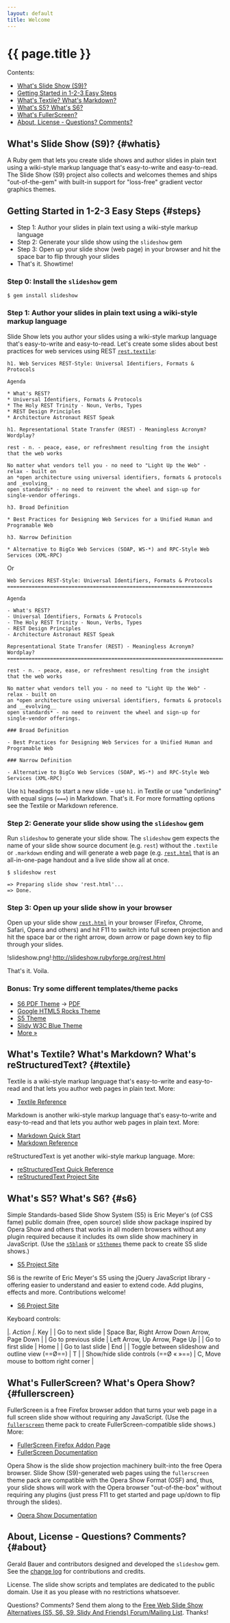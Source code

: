 ```yaml
---
layout: default
title: Welcome
---
```


# {{ page.title }}

<div class="toc" markdown="1">
Contents:

* [What's Slide Show (S9)?](#whatis)
* [Getting Started in 1-2-3 Easy Steps](#steps)
* [What's Textile? What's Markdown?](#textile)
* [What's S5? What's S6?](#s6)
* [What's FullerScreen?](#fullerscreen)
* [About, License - Questions? Comments?](#about)
</div>

## What's Slide Show (S9)?   {#whatis}

A Ruby gem that lets you create slide shows and author slides in plain text
using a wiki-style markup language that's easy-to-write and easy-to-read.
The Slide Show (S9) project also collects and welcomes themes
and ships "out-of-the-gem" with built-in support
for "loss-free" gradient vector graphics themes.

## Getting Started in 1-2-3 Easy Steps   {#steps}

* Step 1: Author your slides in plain text using a wiki-style markup language
* Step 2: Generate your slide show using the `slideshow` gem
* Step 3: Open up your slide show (web page) in your browser and hit the space bar to flip through your slides
* That's it. Showtime!


### Step 0: Install the `slideshow` gem

~~~
$ gem install slideshow
~~~

### Step 1: Author your slides in plain text using a wiki-style markup language

Slide Show lets you author your slides using a wiki-style markup language
that's easy-to-write and easy-to-read. Let's create some slides about best practices for web services
using REST [`rest.textile`](http://github.com/geraldb/slideshow/raw/master/samples/rest.textile):

~~~
h1. Web Services REST-Style: Universal Identifiers, Formats & Protocols

Agenda

* What's REST?
* Universal Identifiers, Formats & Protocols
* The Holy REST Trinity - Noun, Verbs, Types
* REST Design Principles 
* Architecture Astronaut REST Speak

h1. Representational State Transfer (REST) - Meaningless Acronym? Wordplay?

rest - n. - peace, ease, or refreshment resulting from the insight that the web works

No matter what vendors tell you - no need to "Light Up the Web" - relax - built on
an *open architecture using universal identifiers, formats & protocols and _evolving_
open standards* - no need to reinvent the wheel and sign-up for single-vendor offerings.

h3. Broad Definition

* Best Practices for Designing Web Services for a Unified Human and Programable Web

h3. Narrow Definition

* Alternative to BigCo Web Services (SOAP, WS-*) and RPC-Style Web Services (XML-RPC)
~~~

Or

~~~
Web Services REST-Style: Universal Identifiers, Formats & Protocols
===================================================================

Agenda

- What's REST?
- Universal Identifiers, Formats & Protocols
- The Holy REST Trinity - Noun, Verbs, Types
- REST Design Principles 
- Architecture Astronaut REST Speak

Representational State Transfer (REST) - Meaningless Acronym? Wordplay?
=======================================================================

rest - n. - peace, ease, or refreshment resulting from the insight that the web works

No matter what vendors tell you - no need to "Light Up the Web" - relax - built on
an *open architecture using universal identifiers, formats & protocols and __evolving__
open standards* - no need to reinvent the wheel and sign-up for single-vendor offerings.

### Broad Definition

- Best Practices for Designing Web Services for a Unified Human and Programable Web

### Narrow Definition

- Alternative to BigCo Web Services (SOAP, WS-*) and RPC-Style Web Services (XML-RPC)
~~~

Use `h1` headings to start a new slide - use `h1.` in Textile
or use "underlining" with equal signs (`===`) in Markdown. That's it.
For more formatting options see the Textile or Markdown reference.

### Step 2: Generate your slide show using the `slideshow` gem

Run `slideshow` to generate your slide show. The `slideshow` gem
expects the name of your slide show source document (e.g. `rest`)
without the `.textile` or `.markdown` ending and will generate a web page
(e.g. [`rest.html`](http://slideshow.rubyforge.org/rest.html)
that is an all-in-one-page handout and a live slide show all at once.

~~~
$ slideshow rest

=> Preparing slide show 'rest.html'...
=> Done.
~~~

### Step 3: Open up your slide show in your browser

Open up your slide show [`rest.html`](http://slideshow.rubyforge.org/rest.html)
in your browser (Firefox, Chrome, Safari, Opera and others) and hit F11 to switch 
into full screen projection and hit the space bar or the right arrow, down arrow
or page down key to flip through your slides.

!slideshow.png!:http://slideshow.rubyforge.org/rest.html

That's it. Voila.

### Bonus: Try some different templates/theme packs

* [S6 PDF Theme](http://slideshow.rubyforge.org/tutorial.pdf.html) -> [PDF](http://slideshow.rubyforge.org/tutorial.pdf)
* [Google HTML5 Rocks Theme](http://slideshow.rubyforge.org/tutorial.html5.html)
* [S5 Theme](http://slideshow.rubyforge.org/s5/tutorial.html)
* [Slidy W3C Blue Theme](http://slideshow.rubyforge.org/slidy/tutorial.html)
* [More »](templates.html)

## What's Textile? What's Markdown? What's reStructuredText?   {#textile}

Textile is a wiki-style markup language that's easy-to-write and easy-to-read and
that lets you author web pages in plain text. More:

* [Textile Reference](http://redcloth.org/textile/)

Markdown is another wiki-style markup language that's easy-to-write and easy-to-read and
that lets you author web pages in plain text. More:

* [Markdown Quick Start](http://daringfireball.net/projects/markdown/basics)
* [Markdown Reference](http://daringfireball.net/projects/markdown/syntax)

reStructuredText is yet another wiki-style markup language. More:

* [reStructuredText Quick Reference](http://docutils.sourceforge.net/docs/user/rst/quickref.html)
* [reStructuredText Project Site](http://docutils.sourceforge.net/rst.html)

## What's S5? What's S6?   {#s6}

Simple Standards-based Slide Show System (S5) is
Eric Meyer's (of CSS fame) public domain (free, open source)
slide show package inspired by Opera Show and others that works in all modern browsers
without any plugin required because it includes its own slide show machinery in JavaScript.
(Use the [`s5blank`](http://github.com/geraldb/slideshow-s5-blank)
or [`s5themes`](http://github.com/geraldb/slideshow-s5-themes) theme pack
to create S5 slide shows.)

* [S5 Project Site](http://meyerweb.com/eric/tools/s5)

S6 is the rewrite of Eric Meyer's S5 using
the jQuery JavaScript library - offering easier to understand and easier
to extend code. Add plugins, effects and more. Contributions welcome!

* [S6 Project Site](http://github.com/geraldb/s6)

Keyboard controls:

|_. Action             |_. Key |
| Go to next slide     | Space Bar, Right Arrow Down Arrow, Page Down  |
| Go to previous slide | Left Arrow, Up Arrow, Page Up |
| Go to first slide    | Home |
| Go to last slide     | End |
| Toggle between slideshow and outline view (==&#216;==) | T |
| Show/hide slide controls (==&#216; &laquo; &raquo;==)  | C, Move mouse to bottom right corner |


## What's FullerScreen? What's Opera Show?   {#fullerscreen}

FullerScreen is a free Firefox browser addon that turns your web page in a full screen slide show without
requiring any JavaScript. (Use the [`fullerscreen`](http://github.com/geraldb/slideshow-fullerscreen) theme pack
to create FullerScreen-compatible slide shows.)
More:

* [FullerScreen Firefox Addon Page](https://addons.mozilla.org/en-US/firefox/addon/4650)
* [FullerScreen Documentation](http://disruptive-innovations.com/zoo/fullerscreen/samples/projection-test.html)

Opera Show is the slide show projection machinery built-into the free Opera browser.
Slide Show (S9)-generated web pages using the `fullerscreen` theme pack
are compatible with the Opera Show Format (OSF)
and, thus, your slide shows will work with the Opera browser "out-of-the-box"
without requiring any plugins (just press F11 to get started and page up/down to flip through the slides).

* [Opera Show Documentation](http://www.opera.com/browser/tutorials/operashow/)

## About, License - Questions? Comments?   {#about}

Gerald Bauer and contributors designed and developed the `slideshow` gem.
See the [change log](http://github.com/geraldb/slideshow/blob/master/History.rdoc)
for contributions and credits.

License. The slide show scripts and templates are dedicated to the public domain.
Use it as you please with no restrictions whatsoever.

Questions? Comments? Send them along to the
[Free Web Slide Show Alternatives (S5, S6, S9, Slidy And Friends) Forum/Mailing List](http://groups.google.com/group/webslideshow).
Thanks!